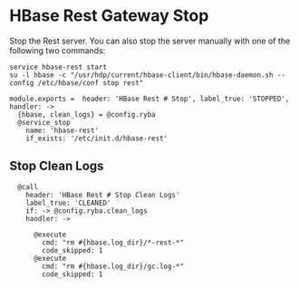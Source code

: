 
# HBase Rest Gateway Stop

Stop the Rest server. You can also stop the server manually with one of
the following two commands:

```
service hbase-rest start
su -l hbase -c "/usr/hdp/current/hbase-client/bin/hbase-daemon.sh --config /etc/hbase/conf stop rest"
```

    module.exports =  header: 'HBase Rest # Stop', label_true: 'STOPPED', handler: ->
      {hbase, clean_logs} = @config.ryba
      @service_stop
        name: 'hbase-rest'
        if_exists: '/etc/init.d/hbase-rest'

## Stop Clean Logs

      @call
        header: 'HBase Rest # Stop Clean Logs'
        label_true: 'CLEANED'
        if: -> @config.ryba.clean_logs
        handler: ->
          
          @execute
            cmd: "rm #{hbase.log_dir}/*-rest-*"
            code_skipped: 1
          @execute
            cmd: "rm #{hbase.log_dir}/gc.log-*"
            code_skipped: 1
